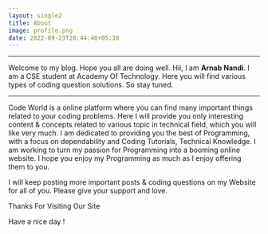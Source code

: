 ```yaml
---
layout: single2
title: About
image: profile.png
date: 2022-09-23T20:44:48+05:30
---
```

___
Welcome to my blog. Hope you all are doing well. Hii, I am **Arnab Nandi**. I am a CSE student at Academy Of Technology. Here you will find various types of coding question solutions. So stay tuned.
___
Code World is a online platform where you can find many important things related to your coding problems. Here I will provide you only interesting content & concepts related to various topic in technical field, which you will like very much. I am dedicated to providing you the best of Programming, with a focus on dependability and Coding Tutorials, Technical Knowledge. I am working to turn my passion for Programming into a booming online website. I hope you enjoy my Programming as much as I enjoy offering them to you.

I will keep posting more important posts & coding questions on my Website for all of you. Please give your support and love.

Thanks For Visiting Our Site

Have a nice day !

